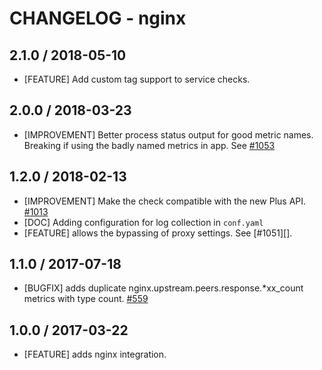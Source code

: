 # CHANGELOG - nginx

## 2.1.0 / 2018-05-10

* [FEATURE] Add custom tag support to service checks.

## 2.0.0 / 2018-03-23

* [IMPROVEMENT] Better process status output for good metric names. Breaking if using the badly named metrics in app. See [#1053][]

## 1.2.0 / 2018-02-13

* [IMPROVEMENT] Make the check compatible with the new Plus API. [#1013][]
* [DOC] Adding configuration for log collection in `conf.yaml`
* [FEATURE] allows the bypassing of proxy settings. See [#1051][].

## 1.1.0 / 2017-07-18

* [BUGFIX] adds duplicate nginx.upstream.peers.response.*xx_count metrics with type count. [#559][]

## 1.0.0 / 2017-03-22

* [FEATURE] adds nginx integration.

<!--- The following link definition list is generated by PimpMyChangelog --->
[#1053]: https://github.com/DataDog/integrations-core/issues/1053
[#1013]: https://github.com/DataDog/integrations-core/issues/1013
[#559]: https://github.com/DataDog/integrations-core/issues/559
